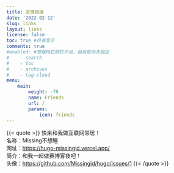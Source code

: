 ```yaml
---
title: 友情链接
date: '2022-02-12'
slug: links
layout: links
license: false
toc: true #目录显示
comments: true
#enabled: #想保持右侧栏不动，但目前尚未搞定
#    - search
#    - toc
#    - archives
#    - tag-cloud
menu:
    main: 
        weight: -70
        name: Friends
        url: /
        params:
            icon: friends
---
```

{{< quote >}}
快来和我做互联网邻居！<br>
名称：Missing不想睡<br>
网址：https://hugo-missingid.vercel.app/<br>
简介：和我一起做赛博宵夜吧！<br>
头像：https://github.com/Missingid/hugo/issues/1
{{< /quote >}}
